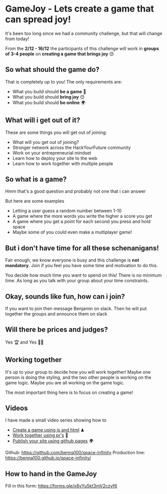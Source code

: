 # GameJoy - Lets create a game that can spread joy!

It's been too long since we had a community challenge, but that will change from today!

From the **2/12 - 16/12** the participants of this challenge will work in **groups of 3-4 people** on **creating a game that brings joy** 😊

## So what should the game do?

That is completely up to you! The only requirements are:

- What you build should **be a game** 📱 
- What you build should **bring joy** 😊 
- What you build should **be online** 🌍 

## What will i get out of it?

These are some things you will get out of joining:

- What will you get out of joining?
- Stronger network across the HackYourFuture community
- Work on your entrepreneurial mindset 
- Learn how to deploy your site to the web
- Learn how to work together with multiple people

## So what is a game? 

Hmm that's a good question and probably not one that i can answer

But here are some examples
- Letting a user guess a random number between 1-10
- A game where the more words you write the higher a score you get
- A game where you get a point for each second you press and hold space
- Maybe some of you could even make a multiplayer game!

## But i don't have time for all these schenanigans!

Fair enough, we know everyone is busy and this challenge is **not mandatory**. Join if you feel you have some time and motivation to do this.

You decide how much time you want to spend on this! There is no minimum time. As long as you talk with your group about your time constraints.

## Okay, sounds like fun, how can i join?

If you want to join then message Benjamin on slack. Then he will put together the groups and announce them on slack

## Will there be prices and judges?

Yes 🏆 and Yes 👩‍⚖️

## Working together

It's up to your group to decide how you will work together! Maybe one person is doing the styling, and the two other people is working on the game logic. Maybe you are all working on the game logic. 

The most important thing here is to focus on creating a game!

## Videos

I have made a small video series showing how to

- [Create a game using js and html](https://www.youtube.com/watch?v=-ZzFc-tJE6U) ♟ 
- [Work together using pr's](https://www.youtube.com/watch?v=oEkzGmk3EFw) 🤼 
- [Publish your site using github pages](https://www.youtube.com/watch?v=HZcnA1h1nnY) 🌍 


Github: https://github.com/benna100/space-infinity
Production line: https://benna100.github.io/space-infinity/

## How to hand in the GameJoy

Fill in this form: https://forms.gle/x6vYu5kt3mV2czyf6

